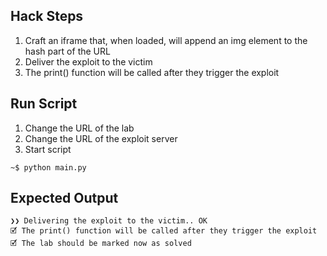 ## Hack Steps

1. Craft an iframe that, when loaded, will append an img element to the hash part of the URL
2. Deliver the exploit to the victim
3. The print() function will be called after they trigger the exploit

## Run Script

1. Change the URL of the lab
2. Change the URL of the exploit server
3. Start script

```
~$ python main.py
```

## Expected Output

```
❯❯ Delivering the exploit to the victim.. OK
🗹 The print() function will be called after they trigger the exploit
🗹 The lab should be marked now as solved
```
